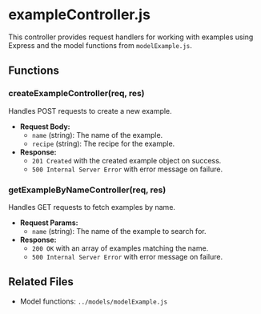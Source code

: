 # exampleController.js

This controller provides request handlers for working with examples using Express and the model functions from `modelExample.js`.

## Functions

### createExampleController(req, res)
Handles POST requests to create a new example.
- **Request Body:**
  - `name` (string): The name of the example.
  - `recipe` (string): The recipe for the example.
- **Response:**
  - `201 Created` with the created example object on success.
  - `500 Internal Server Error` with error message on failure.

### getExampleByNameController(req, res)
Handles GET requests to fetch examples by name.
- **Request Params:**
  - `name` (string): The name of the example to search for.
- **Response:**
  - `200 OK` with an array of examples matching the name.
  - `500 Internal Server Error` with error message on failure.


## Related Files
- Model functions: `../models/modelExample.js`
